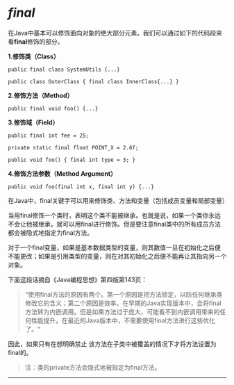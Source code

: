 # _final_

在Java中基本可以修饰面向对象的绝大部分元素。我们可以通过如下的代码段来看**final**修饰的部分。

**1.修饰类（Class）**

`public final class SystemUtils {...}`

`public class OuterClass { final class InnerClass{...} }`

**2.修饰方法（Method）**

`public final void foo() {...}`

**3.修饰域（Field）**

`public final int fee = 25;`

`private static final float POINT_X = 2.6f;`

`public void foo() { final int type = 3; }`

**4.修饰方法参数（Method Argument）**

`public void foo(final int x, final int y) {...}`

在Java中，final关键字可以用来修饰类、方法和变量（包括成员变量和局部变量）

当用final修饰一个类时，表明这个类不能被继承。也就是说，如果一个类你永远不会让他被继承，就可以用final进行修饰。但是要注意final类中的所有成员方法都会被隐式地指定为final方法。

对于一个final变量，如果是基本数据类型的变量，则其数值一旦在初始化之后便不能更改；如果是引用类型的变量，则在对其初始化之后便不能再让其指向另一个对象。

下面这段话摘自《Java编程思想》第四版第143页：

> “使用final方法的原因有两个。第一个原因是把方法锁定，以防任何继承类修改它的含义；第二个原因是效率。在早期的Java实现版本中，会将final方法转为内嵌调用。但是如果方法过于庞大，可能看不到内嵌调用带来的任何性能提升。在最近的Java版本中，不需要使用final方法进行这些优化了。“

因此，如果只有在想明确禁止 该方法在子类中被覆盖的情况下才将方法设置为final的。

> 注：类的private方法会隐式地被指定为final方法。

---

